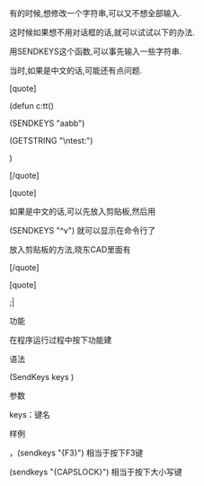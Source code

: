 有的时候,想修改一个字符串,可以又不想全部输入.
这时候如果想不用对话框的话,就可以试试以下的办法.
用SENDKEYS这个函数,可以事先输入一些字符串.
当时,如果是中文的话,可能还有点问题. 

[quote]
(defun c:tt()
 (SENDKEYS "aabb")
  (GETSTRING "\ntest:")
  )
[/quote]

[quote]
如果是中文的话,可以先放入剪贴板,然后用
(SENDKEYS "^v") 就可以显示在命令行了

放入剪贴板的方法,晓东CAD里面有
[/quote]

[quote]
;|
功能  
在程序运行过程中按下功能建  
语法  
(SendKeys keys )  
参数  
keys：键名  
样例  
，(sendkeys "{F3}") 相当于按下F3键
(sendkeys "{CAPSLOCK}") 相当于按下大小写键
